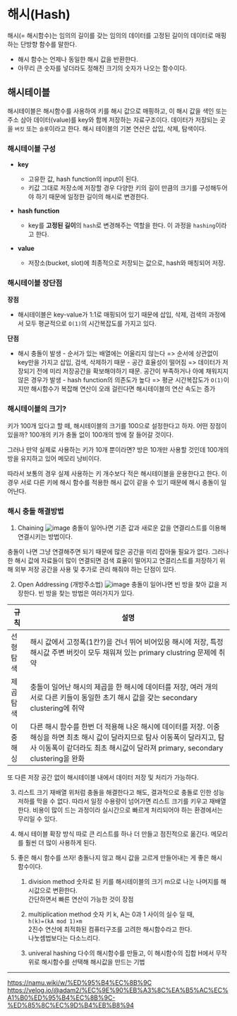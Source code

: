 ﻿# 해시(Hash)

해시(= 해시함수)는 임의의 길이를 갖는 임의의 데이터를 고정된 길이의 데이터로 매핑하는 단방향 함수를 말한다.

-  해시 함수는 언제나 동일한 해시 값을 반환한다.
- 아무리 큰 숫자를 넣더라도 정해진 크기의 숫자가 나오는 함수이다.

## 해시테이블
해시테이블은 해시함수를 사용하여 키를 해시 값으로 매핑하고, 이 해시 값을 색인 또는 주소 삼아 데이터(value)를 key와 함께 저장하는 자료구조이다.  데이터가 저장되는 곳을  `버킷`  또는  `슬롯`이라고 한다.
해시 테이블의 기본 연산은 삽입, 삭제, 탐색이다.

 ### 해시테이블 구성

-   **key**
    -   고유한 값, hash function의 input이 된다.
    -   키값 그대로 저장소에 저장할 경우 다양한 키의 길이 만큼의 크기를 구성해두어야 하기 때문에 일정한 길이의 해시로 변경한다.
-   **hash function**
    -   key를  **고정된 길이**의  `hash`로 변경해주는 역할을 한다. 이 과정을  `hashing`이라고 한다.

-   **value**
    -   저장소(bucket, slot)에 최종적으로 저장되는 값으로, hash와 매칭되어 저장.

### 해시테이블 장단점
**장점**
- 해시테이블은 key-value가 1:1로 매핑되어 있기 때문에 삽입, 삭제, 검색의 과정에서 모두 평균적으로 `O(1)`의 시간복잡도를 가지고 있다.

**단점**
 -   해시 충돌이 발생
	-   순서가 있는 배열에는 어울리지 않는다 => 순서에 상관없이 key만을 가지고 삽입, 검색, 삭제하기 때문
	-   공간 효율성이 떨어짐 => 데이터가 저장되기 전에 미리 저장공간을 확보해야하기 때문. 공간이 부족하거나 아예 채워지지 않은 경우가 발생
	-   hash function의 의존도가 높다 => 평균 시간복잡도가  `O(1)`이지만 해시함수가 복잡해 연산이 오래 걸린다면 해시테이블의 연산 속도는 증가

### 해시테이블의 크기?
키가 100개 있다고 할 떼, 해시테이블의 크기를 100으로 설정한다고 하자. 어떤 장점이 있을까? 100개의 키가 충돌 없이 100개의 방에 잘 들어갈 것이다.

그러나 만약 실제로 사용하는 키가 10개 뿐이라면?  방은 10개만 사용할 것인데 100개의 방을 유지하고 있어 메모리 낭비이다.

따라서 보통의 경우 실제 사용하는 키 개수보다 적은 해시테이블을 운용한다고 한다. 이 경우 서로 다른 키에 해시 함수를 적용한 해시 값이 같을 수 있기 때문에 해시 충돌이 일어난다.

### 해시 충돌 해결방법

1. Chaining
![image](https://github.com/jkde7721/cs-interview-study/assets/77728683/ebdac439-9a9a-4d00-9c14-b5a967f64062)
충돌이 일어나면 기존 값과 새로운 값을 연결리스트를 이용해 연결시키는 방법이다.

충돌이 나면 그냥 연결해주면 되기 때문에 많은 공간을 미리 잡아둘 필요가 없다.
그러나 한 해시 값에 자료들이 많이 연결되면 검색 효율이 떨어지고 연결리스트를 저장하기 위해 외부 저장 공간을 사용 및 추가로 관리 해줘야 하는 단점이 있다.

2. Open Addressing (개방주소법)
![image](https://github.com/jkde7721/cs-interview-study/assets/77728683/724d2562-b425-4e6e-8147-f0dca3bdd444)
충돌이 일어나면 빈 방을 찾아 값을 저장한다. 빈 방을 찾는 방법은 여러가지가 있다.

| 규칙 | 설명 |
|--|--|
| 선형 탐색 | 해시 값에서 고정폭(1칸?)을 건너 뛰어 비어있응 해시에 저장, 특정 해시값 주변 버킷이 모두 채워져 있는 primary clustring 문제에 취약 |
| 제곱 탐색 | 충돌이 일어난 해시의 제곱을 한 해시에 데이터를 저장, 여러 개의 서로 다른 키들이 동일한 초기 해시 값을 갖는 secondary clustering에 취약  |
| 이중 해싱 | 다른 해시 함수를 한번 더 적용해 나온 해시에 데이터를 저장. 이중해싱을 하면 최초 해시 값이 달라지므로 탐사 이동폭이 달라지고, 탐사 이동폭이 같더라도 최초 해시값이 달라져 primary, secondary clustering을 완화 |

또 다른 저장 공간 없이 해시테이블 내에서 데이터 저장 및 처리가 가능하다.

3. 리스트 크기 재배열
위처럼 충돌을 해결한다고 해도, 결과적으로 충돌로 인한 성능 저하를 막을 수 없다. 따라서 일정 수용량이 넘어가면 리스트 크기를 키우고 재배열한다. 비용이 많이 드는 과정이라 실시간으로 빠르게 처리되어야 하는 환경에서는 무리일 수 있다.

4. 해시 테이블 확장 방식
따로 큰 리스트를 하나 더 만들고 점진적으로 옮긴다. 메모리를 훨씬 더 많이 사용하게 된다.

5. 좋은 해시 함수를 쓰자!
충돌나지 않고 해시 값을 고르게 만들어내는 게 좋은 해시 함수이다.

	1. division method
숫자로 된 키를 해시테이블의 크기 m으로 나눈 나머지를 해시값으로 변환한다.  
간단하면서 빠른 연산이 가능한 것이 장점

	2. multiplication method
숫자 키 k, A는 0과 1 사이의 실수 일 때,  
`h(k)=(kA mod 1)×m`  
2진수 연산에 최적화된 컴퓨터구조를 고려한 해시함수라고 한다.  
나눗셈법보다는 다소느리다.

	3. univeral hashing
다수의 해시함수를 만들고, 이 해시함수의 집합 H에서 무작위로 해시함수를 선택해 해시값을 만드는 기법  

***
https://namu.wiki/w/%ED%95%B4%EC%8B%9C
https://velog.io/@adam2/%EC%9E%90%EB%A3%8C%EA%B5%AC%EC%A1%B0%ED%95%B4%EC%8B%9C-%ED%85%8C%EC%9D%B4%EB%B8%94
